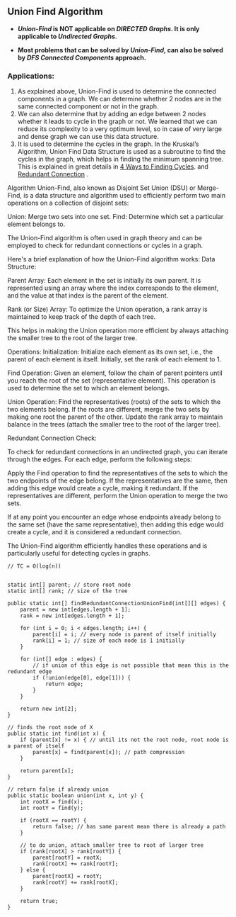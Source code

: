 
## Union Find Algorithm 

- **_Union-Find_ is NOT applicable on _DIRECTED Graphs_. It is only applicable to _Undirected Graphs_**.  
    
- **Most problems that can be solved by _Union-Find_, can also be solved by _DFS Connected Components_ approach.**

### Applications:

1) As explained above, Union-Find is used to determine the connected components in a graph. We can determine whether 2 nodes are in the same connected component or not in the graph. 
2) We can also determine that by adding an edge between 2 nodes whether it leads to cycle in the graph or not. We learned that we can reduce its complexity to a very optimum level, so in case of very large and dense graph we can use this data structure. 
3) It is used to determine the cycles in the graph. In the Kruskal’s Algorithm, Union Find Data Structure is used as a subroutine to find the cycles in the graph, which helps in finding the minimum spanning tree. This is explained in great details in [4 Ways to Finding Cycles](https://www.thealgorists.com/Algo/FindingCycles). and [Redundant Connection](https://www.thealgorists.com/Algo/UnionFind/RedundantConnection) .


Algorithm 
Union-Find, also known as Disjoint Set Union (DSU) or Merge-Find, is a data structure and algorithm used to efficiently perform two main operations on a collection of disjoint sets:

Union: Merge two sets into one set.
Find: Determine which set a particular element belongs to.

The Union-Find algorithm is often used in graph theory and can be employed to check for redundant connections or cycles in a graph.

Here's a brief explanation of how the Union-Find algorithm works:
Data Structure:

Parent Array: Each element in the set is initially its own parent. It is represented using an array where the index corresponds to the element, 
and the value at that index is the parent of the element.

Rank (or Size) Array: To optimize the Union operation, a rank array is maintained to keep track of the depth of each tree. 

This helps in making the Union operation more efficient by always attaching the smaller tree to the root of the larger tree.

Operations:
Initialization:
    Initialize each element as its own set, i.e., the parent of each element is itself.
    Initially, set the rank of each element to 1.

Find Operation:
Given an element, follow the chain of parent pointers until you reach the root of the set (representative element).
This operation is used to determine the set to which an element belongs.

Union Operation:
Find the representatives (roots) of the sets to which the two elements belong.
If the roots are different, merge the two sets by making one root the parent of the other.
Update the rank array to maintain balance in the trees (attach the smaller tree to the root of the larger tree).

Redundant Connection Check:

To check for redundant connections in an undirected graph, you can iterate through the edges. For each edge, perform the following steps:

Apply the Find operation to find the representatives of the sets to which the two endpoints of the edge belong.
If the representatives are the same, then adding this edge would create a cycle, making it redundant.
If the representatives are different, perform the Union operation to merge the two sets.

If at any point you encounter an edge whose endpoints already belong to the same set (have the same representative), then adding this edge would create a cycle, and it is considered a redundant connection.

The Union-Find algorithm efficiently handles these operations and is particularly useful for detecting cycles in graphs.

```
// TC = O(log(n))


static int[] parent; // store root node  
static int[] rank; // size of the tree  
  
public static int[] findRedundantConnectionUnionFind(int[][] edges) {  
    parent = new int[edges.length + 1];  
    rank = new int[edges.length + 1];  
  
    for (int i = 0; i < edges.length; i++) {  
        parent[i] = i; // every node is parent of itself initially  
        rank[i] = 1; // size of each node is 1 initially  
    }  
  
    for (int[] edge : edges) {  
        // if union of this edge is not possible that mean this is the redundant edge  
        if (!union(edge[0], edge[1])) {  
            return edge;  
        }  
    }  
  
    return new int[2];  
}  
  
// finds the root node of X  
public static int find(int x) {  
    if (parent[x] != x) { // until its not the root node, root node is a parent of itself  
        parent[x] = find(parent[x]); // path compression  
    }  
  
    return parent[x];  
}  
  
// return false if already union  
public static boolean union(int x, int y) {  
    int rootX = find(x);  
    int rootY = find(y);  
  
    if (rootX == rootY) {  
        return false; // has same parent mean there is already a path  
    }  
  
    // to do union, attach smaller tree to root of larger tree  
    if (rank[rootX] > rank[rootY]) {  
        parent[rootY] = rootX;  
        rank[rootX] += rank[rootY];  
    } else {  
        parent[rootX] = rootY;  
        rank[rootY] += rank[rootX];  
    }  
  
    return true;  
}
```